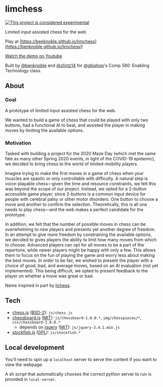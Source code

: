 # limchess

[![This project is considered experimental](https://img.shields.io/badge/status-experimental-critical.svg)](https://benknoble.github.io/status/experimental/)

Limited input assisted chess for the web

Play at
[https://benknoble.github.io/limchess](https://benknoble.github.io/limchess)!

[Watch the demo on Youtube](https://youtu.be/kLtK9YxcZKA)

Built by [@benknoble](https://github.com/benknoble) and
[@zlintz14](https://github.com/zlintz14) for
[@gbishop](https://github.com/gbishop)'s Comp 580: Enabling Technology class.

## About

### Goal

A prototype of limited input assisted chess for the web.

We wanted to build a game of chess that could be played with only two buttons,
had a functional AI to beat, and assisted the player in making moves by limiting
the available options.

### Motivation

Tasked with building a project for the 2020 Maze Day (which met the same fate as
many other Spring 2020 events, in light of the COVID-19 epidemic), we decided to
bring chess to the world of limited-mobility players.

Imagine trying to make the first moves in a game of chess when your muscles are
spastic or only controllable with difficulty. A natural step is voice-playable
chess&mdash;given the time and resource constraints, we felt this was beyond the
scope of our project. Instead, we opted for a 2-button accessible game player,
since 2-buttons is a common input device for people with cerebral palsy or other
motor disorders. One button to choose a move and another to confirm the
selection. Theoretically, this is all one needs to play chess&mdash;and the web
makes a perfect candidate for the prototype.

In addition, we felt that the number of possible moves in chess can be
overwhelming to new players and presents yet another degree of freedom. In an
attempt to give more freedom by constraining the available options, we decided
to gives players the ability to limit how many moves from which to choose.
Advanced players can opt for all moves to be a part of the repertoire, while
newer players might be happy with only a few. This allows them to focus on the
fun of playing the game and worry less about making the best moves. In order to
be fair, we wished to present the player with a choice of good, bad, and average
moves, based on an AI evaluation (not yet implemented). This being difficult, we
opted to present feedback to the player on whether a move was great or bad.

Name inspired in part by [lichess](https://lichess.org).

## Tech

- [chess.js](https://github.com/jhlywa/chess.js) ([BSD-2](./LICENSE-chess.js)):
  `js/chess.js`
- [chessboard.js](https://chessboardjs.com) ([MIT](./LICENSE-chessboard.js)):
  `js/chessboard-1.0.0.*`,
  `img/chesspieces/*`, `css/chessboard-1.0.0.*`
  - depends on [jquery](https://jquery.com) ([MIT](./LICENSE-jquery.js)):
    `js/jquery-3.4.1.min.js`
- [stockfish.js](https://github.com/niklasf/stockfish.js)
  ([GPL](https://github.com/niklasf/stockfish.js/Copying.txt)): `js/stockfish.*`

## Local development

You'll need to spin up a `localhost` server to serve the content if you want to
view the webpage.

A sh script that automatically chooses the correct python server to run is
provided in `local-server`.
